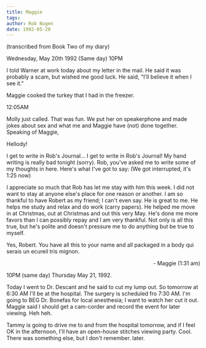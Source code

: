 ```yaml
---
title: Maggie
tags: 
author: Rob Nugen
date: 1992-05-20
---
```


<p class=note>(transcribed from Book Two of my diary)

<p class=date>Wednesday, May 20th 1992 (Same day) 10PM

<p>I told Warner at work today about my letter in the mail.  He said
it was probably a scam, but wished me good luck.  He said, "I'll
believe it when I see it."  

<p>Maggie cooked the turkey that I had in the freezer.

<p class=date>12:05AM

<p>Molly just called.  That was fun.  We put her on speakerphone and
made jokes about sex and what me and Maggie have (not) done together.
Speaking of Maggie,

<p class=message>Hellody!

<p class=message>I get to write in Rob's Journal... I get to write in
Rob's Journal!  My hand writing is really bad tonight (sorry).  Rob,
you've asked me to write some of my thoughts in here.  Here's what
I've got to say: (We got interrupted, it's 1:25 now)

<p class=message>I appreciate so much that Rob has let me stay with
him this week.  I did not want to stay at anyone else's place for one
reason or another.  I am so thankful to have Robert as my friend; I
can't even say.  He is great to me.  He helps me study and relax and
do work (carry papers).  He helped me move in at Christmas, out at
Christmas and out this very May.  He's done me more favors than I can
possibly repay and I am very thankful.  Not only is all this true, but
he's polite and doesn't pressure me to do anything but be true to
myself.

<p class=message>Yes, Robert.  You have all this to your name and all
packaged in a body qui serais un ecureil tris mignon.

<p class=message align=right>- Maggie (1:31 am)

<p class=date>10PM (same day) Thursday May 21, 1992.

<p>Today I went to Dr. Descant and he said to cut my lump out.  So
tomorrow at 6:30 AM I'll be at the hospital.  The surgery is scheduled
fro 7:30 AM.  I'm going to BEG Dr. Bonefas for local anesthesia; I
want to watch her cut it out.  Maggie said I should get a cam-corder
and record the event for later viewing.  Heh heh.

<p>Tammy is going to drive me to and from the hospital tomorrow, and
if I feel OK in the afternoon, I'll have an open-house stitches
viewing party.  Cool.  There was something else, but I don't
remember.  later.


